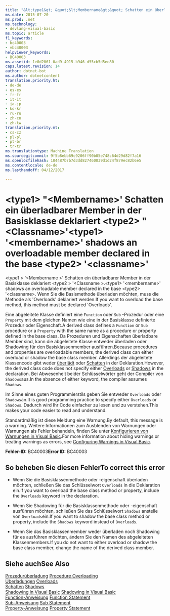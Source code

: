 ```yaml
---
title: "&lt;type1&gt; &quot;&lt;Membername&gt;&quot; Schatten ein überladbarer Member in der Basisklasse deklariert &lt;type2&gt; &quot;&lt;Classname&gt;&quot; | Microsoft-Dokumentation"
ms.date: 2015-07-20
ms.prod: .net
ms.technology:
- devlang-visual-basic
ms.topic: article
f1_keywords:
- bc40003
- vbc40003
helpviewer_keywords:
- BC40003
ms.assetid: 1e0d2061-0ad9-4915-b946-d55cb5d5ee80
caps.latest.revision: 14
author: dotnet-bot
ms.author: dotnetcontent
translation.priority.ht:
- de-de
- es-es
- fr-fr
- it-it
- ja-jp
- ko-kr
- ru-ru
- zh-cn
- zh-tw
translation.priority.mt:
- cs-cz
- pl-pl
- pt-br
- tr-tr
ms.translationtype: Machine Translation
ms.sourcegitcommit: 9f5b8ebb69c9206ff90b05e748c64d29d82f7a16
ms.openlocfilehash: 104487b7b7d3dd827460039d1d24f879ec82b6e5
ms.contentlocale: de-de
ms.lasthandoff: 04/12/2017

---
```

# <a name="lttype1gt-39ltmembernamegt39-shadows-an-overloadable-member-declared-in-the-base-lttype2gt-39ltclassnamegt39"></a><span data-ttu-id="c11c8-102">&lt;type1&gt; "&lt;Membername&gt;' Schatten ein überladbarer Member in der Basisklasse deklariert &lt;type2&gt; "&lt;Classname&gt;'</span><span class="sxs-lookup"><span data-stu-id="c11c8-102">&lt;type1&gt; &#39;&lt;membername&gt;&#39; shadows an overloadable member declared in the base &lt;type2&gt; &#39;&lt;classname&gt;&#39;</span></span>
<span data-ttu-id="c11c8-103">\<type1 > '\<Membername >' Schatten ein überladbarer Member in der Basisklasse deklariert \<type2 > '\<Classname >.</span><span class="sxs-lookup"><span data-stu-id="c11c8-103">\<type1> '\<membername>' shadows an overloadable member declared in the base \<type2> '\<classname>.</span></span> <span data-ttu-id="c11c8-104">Wenn Sie die Basismethode überladen möchten, muss die Methode als 'Overloads' deklariert werden.</span><span class="sxs-lookup"><span data-stu-id="c11c8-104">If you want to overload the base method, this method must be declared 'Overloads'.</span></span>  
  
 <span data-ttu-id="c11c8-105">Eine abgeleitete Klasse definiert eine `Function` oder `Sub` -Prozedur oder eine `Property` mit dem gleichen Namen wie eine in der Basisklasse definierte Prozedur oder Eigenschaft.</span><span class="sxs-lookup"><span data-stu-id="c11c8-105">A derived class defines a `Function` or `Sub` procedure or a `Property` with the same name as a procedure or property defined in the base class.</span></span> <span data-ttu-id="c11c8-106">Da Prozeduren und Eigenschaften überladbare Member sind, kann die abgeleitete Klasse entweder überladen oder Shadowing für den Basisklassenmember ausführen.</span><span class="sxs-lookup"><span data-stu-id="c11c8-106">Because procedures and properties are overloadable members, the derived class can either overload or shadow the base class member.</span></span> <span data-ttu-id="c11c8-107">Allerdings der abgeleitete Klassencode gibt weder [überlädt](../../visual-basic/language-reference/modifiers/overloads.md) oder [Schatten](../../visual-basic/language-reference/modifiers/shadows.md) in der Deklaration.</span><span class="sxs-lookup"><span data-stu-id="c11c8-107">However, the derived class code does not specify either [Overloads](../../visual-basic/language-reference/modifiers/overloads.md) or [Shadows](../../visual-basic/language-reference/modifiers/shadows.md) in the declaration.</span></span> <span data-ttu-id="c11c8-108">Bei Abwesenheit beider Schlüsselwörter geht der Compiler von `Shadows`aus.</span><span class="sxs-lookup"><span data-stu-id="c11c8-108">In the absence of either keyword, the compiler assumes `Shadows`.</span></span>  
  
 <span data-ttu-id="c11c8-109">Im Sinne eines guten Programmierstils geben Sie entweder `Overloads` oder `Shadows`an.</span><span class="sxs-lookup"><span data-stu-id="c11c8-109">It is good programming practice to specify either `Overloads` or `Shadows`.</span></span> <span data-ttu-id="c11c8-110">Dadurch wird Ihr Code einfacher zu lesen und zu verstehen.</span><span class="sxs-lookup"><span data-stu-id="c11c8-110">This makes your code easier to read and understand.</span></span>  
  
 <span data-ttu-id="c11c8-111">Standardmäßig ist diese Meldung eine Warnung.</span><span class="sxs-lookup"><span data-stu-id="c11c8-111">By default, this message is a warning.</span></span> <span data-ttu-id="c11c8-112">Weitere Informationen zum Ausblenden von Warnungen oder Warnungen als Fehler behandeln, finden Sie unter [Konfigurieren von Warnungen in Visual Basic](https://docs.microsoft.com/visualstudio/ide/configuring-warnings-in-visual-basic).</span><span class="sxs-lookup"><span data-stu-id="c11c8-112">For more information about hiding warnings or treating warnings as errors, see [Configuring Warnings in Visual Basic](https://docs.microsoft.com/visualstudio/ide/configuring-warnings-in-visual-basic).</span></span>  
  
 <span data-ttu-id="c11c8-113">**Fehler-ID:** BC40003</span><span class="sxs-lookup"><span data-stu-id="c11c8-113">**Error ID:** BC40003</span></span>  
  
## <a name="to-correct-this-error"></a><span data-ttu-id="c11c8-114">So beheben Sie diesen Fehler</span><span class="sxs-lookup"><span data-stu-id="c11c8-114">To correct this error</span></span>  
  
-   <span data-ttu-id="c11c8-115">Wenn Sie die Basisklassenmethode oder -eigenschaft überladen möchten, schließen Sie das Schlüsselwort `Overloads` in die Deklaration ein.</span><span class="sxs-lookup"><span data-stu-id="c11c8-115">If you want to overload the base class method or property, include the `Overloads` keyword in the declaration.</span></span>  
  
-   <span data-ttu-id="c11c8-116">Wenn Sie Shadowing für die Basisklassenmethode oder -eigenschaft ausführen möchten, schließen Sie das Schlüsselwort `Shadows` anstelle von `Overloads`ein.</span><span class="sxs-lookup"><span data-stu-id="c11c8-116">If you want to shadow the base class method or property, include the `Shadows` keyword instead of `Overloads`.</span></span>  
  
-   <span data-ttu-id="c11c8-117">Wenn Sie das Basisklassenmember weder überladen noch Shadowing für es ausführen möchten, ändern Sie den Namen des abgeleiteten Klassenmembers.</span><span class="sxs-lookup"><span data-stu-id="c11c8-117">If you do not want to either overload or shadow the base class member, change the name of the derived class member.</span></span>  
  
## <a name="see-also"></a><span data-ttu-id="c11c8-118">Siehe auch</span><span class="sxs-lookup"><span data-stu-id="c11c8-118">See Also</span></span>  
 <span data-ttu-id="c11c8-119">[Prozedurüberladung](../../visual-basic/programming-guide/language-features/procedures/procedure-overloading.md) </span><span class="sxs-lookup"><span data-stu-id="c11c8-119">[Procedure Overloading](../../visual-basic/programming-guide/language-features/procedures/procedure-overloading.md) </span></span>  
<span data-ttu-id="c11c8-120"> [Überladungen](../../visual-basic/language-reference/modifiers/overloads.md) </span><span class="sxs-lookup"><span data-stu-id="c11c8-120"> [Overloads](../../visual-basic/language-reference/modifiers/overloads.md) </span></span>  
<span data-ttu-id="c11c8-121"> [Schatten](../../visual-basic/language-reference/modifiers/shadows.md) </span><span class="sxs-lookup"><span data-stu-id="c11c8-121"> [Shadows](../../visual-basic/language-reference/modifiers/shadows.md) </span></span>  
<span data-ttu-id="c11c8-122"> [Shadowing in Visual Basic](../../visual-basic/programming-guide/language-features/declared-elements/shadowing.md) </span><span class="sxs-lookup"><span data-stu-id="c11c8-122"> [Shadowing in Visual Basic](../../visual-basic/programming-guide/language-features/declared-elements/shadowing.md) </span></span>  
<span data-ttu-id="c11c8-123"> [Function-Anweisung](../../visual-basic/language-reference/statements/function-statement.md) </span><span class="sxs-lookup"><span data-stu-id="c11c8-123"> [Function Statement](../../visual-basic/language-reference/statements/function-statement.md) </span></span>  
<span data-ttu-id="c11c8-124"> [Sub-Anweisung](../../visual-basic/language-reference/statements/sub-statement.md) </span><span class="sxs-lookup"><span data-stu-id="c11c8-124"> [Sub Statement](../../visual-basic/language-reference/statements/sub-statement.md) </span></span>  
<span data-ttu-id="c11c8-125"> [Property-Anweisung](../../visual-basic/language-reference/statements/property-statement.md)</span><span class="sxs-lookup"><span data-stu-id="c11c8-125"> [Property Statement](../../visual-basic/language-reference/statements/property-statement.md)</span></span>
